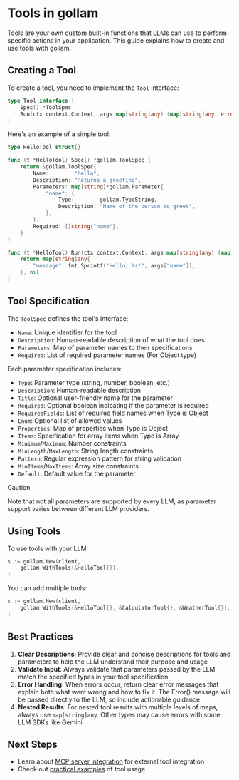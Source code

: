 # Tools in gollam

Tools are your own custom built-in functions that LLMs can use to perform specific actions in your application. This guide explains how to create and use tools with gollam.

## Creating a Tool

To create a tool, you need to implement the `Tool` interface:

```go
type Tool interface {
    Spec() *ToolSpec
    Run(ctx context.Context, args map[string]any) (map[string]any, error)
}
```

Here's an example of a simple tool:

```go
type HelloTool struct{}

func (t *HelloTool) Spec() *gollam.ToolSpec {
    return &gollam.ToolSpec{
        Name:        "hello",
        Description: "Returns a greeting",
        Parameters: map[string]*gollam.Parameter{
            "name": {
                Type:        gollam.TypeString,
                Description: "Name of the person to greet",
            },
        },
        Required: []string{"name"},
    }
}

func (t *HelloTool) Run(ctx context.Context, args map[string]any) (map[string]any, error) {
    return map[string]any{
        "message": fmt.Sprintf("Hello, %s!", args["name"]),
    }, nil
}
```

## Tool Specification

The `ToolSpec` defines the tool's interface:

- `Name`: Unique identifier for the tool
- `Description`: Human-readable description of what the tool does
- `Parameters`: Map of parameter names to their specifications
- `Required`: List of required parameter names (For Object type)

Each parameter specification includes:
- `Type`: Parameter type (string, number, boolean, etc.)
- `Description`: Human-readable description
- `Title`: Optional user-friendly name for the parameter
- `Required`: Optional boolean indicating if the parameter is required
- `RequiredFields`: List of required field names when Type is Object
- `Enum`: Optional list of allowed values
- `Properties`: Map of properties when Type is Object
- `Items`: Specification for array items when Type is Array
- `Minimum`/`Maximum`: Number constraints
- `MinLength`/`MaxLength`: String length constraints
- `Pattern`: Regular expression pattern for string validation
- `MinItems`/`MaxItems`: Array size constraints
- `Default`: Default value for the parameter

> [!CAUTION]
> Note that not all parameters are supported by every LLM, as parameter support varies between different LLM providers.

## Using Tools

To use tools with your LLM:

```go
s := gollam.New(client,
    gollam.WithTools(&HelloTool{}),
)
```

You can add multiple tools:

```go
s := gollam.New(client,
    gollam.WithTools(&HelloTool{}, &CalculatorTool{}, &WeatherTool{}),
)
```

## Best Practices

1. **Clear Descriptions**: Provide clear and concise descriptions for tools and parameters to help the LLM understand their purpose and usage
2. **Validate Input**: Always validate that parameters passed by the LLM match the specified types in your tool specification
3. **Error Handling**: When errors occur, return clear error messages that explain both what went wrong and how to fix it. The Error() message will be passed directly to the LLM, so include actionable guidance
4. **Nested Results**: For nested tool results with multiple levels of maps, always use `map[string]any`. Other types may cause errors with some LLM SDKs like Gemini

## Next Steps

- Learn about [MCP server integration](mcp.md) for external tool integration
- Check out [practical examples](examples.md) of tool usage
